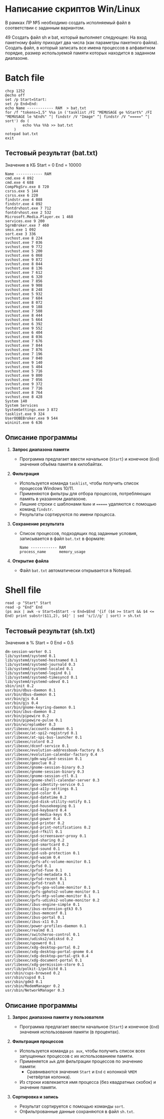 # Написание скриптов Win/Linux

В рамках ЛР №5 необходимо создать исполняемый файл в соответствии с заданным вариантом.

49 Создать файл sh и bat, который выполняет следующее: 
На вход пакетному файлу приходит два числа (как параметры пакетного файла). 
Создать файл, в который записать все имена процессов в алфавитном порядке, размер используемой памяти 
которых находится в заданном диапазоне.

# Batch file 

```
chcp 1252
@echo off
set /p Start=Start: 
set /p End=End:
echo Name ------------ RAM  > bat.txt
for /f "tokens=1,5" %%a in ('tasklist /FI "MEMUSAGE ge %Start%" /FI "MEMUSAGE le %End%" ^| findstr /V "Image" ^| findstr /V "=====" ^| sort') do (	
        echo %%a %%b >> bat.txt
    )
notepad bat.txt
exit
```
## Тестовый результат (bat.txt)

Значение в КБ
Start = 0
End = 10000

```
Name ------------ RAM  
cmd.exe 4 892 
cmd.exe 4 688 
CompPkgSrv.exe 8 720 
csrss.exe 5 144 
csrss.exe 6 220 
findstr.exe 4 088 
findstr.exe 4 092 
fontdrvhost.exe 7 712 
fontdrvhost.exe 2 532 
Microsoft.Media.Player.ex 1 468 
services.exe 9 200 
SgrmBroker.exe 7 460 
smss.exe 1 092 
sort.exe 3 336 
svchost.exe 8 224 
svchost.exe 7 036 
svchost.exe 9 772 
svchost.exe 5 200 
svchost.exe 6 068 
svchost.exe 9 872 
svchost.exe 8 044 
svchost.exe 8 136 
svchost.exe 7 612 
svchost.exe 6 320 
svchost.exe 7 856 
svchost.exe 9 908 
svchost.exe 8 248 
svchost.exe 5 932 
svchost.exe 7 684 
svchost.exe 8 072 
svchost.exe 9 188 
svchost.exe 7 508 
svchost.exe 8 444 
svchost.exe 5 664 
svchost.exe 6 392 
svchost.exe 9 552 
svchost.exe 6 404 
svchost.exe 8 036 
svchost.exe 7 676 
svchost.exe 7 844 
svchost.exe 7 876 
svchost.exe 7 196 
svchost.exe 7 040 
svchost.exe 9 140 
svchost.exe 5 404 
svchost.exe 5 716 
svchost.exe 9 800 
svchost.exe 7 056 
svchost.exe 9 372 
svchost.exe 7 716 
svchost.exe 8 764 
svchost.exe 8 428 
System 140 
System Services 
SystemSettings.exe 3 872 
tasklist.exe 9 324 
UserOOBEBroker.exe 9 544 
wininit.exe 6 636 
```

## Описание программы 
1. **Запрос диапазона памяти**
   - Программа предлагает ввести начальное (`Start`) и конечное (`End`) значения объёма памяти в килобайтах.
   
2. **Фильтрация**
   - Используется команда `tasklist`, чтобы получить список процессов Windows 10/11.
   - Применяются фильтры для отбора процессов, потребляющих память в указанном диапазоне.
   - Лишние строки с шаблонами `Name` и `=====` удаляются с помощью команд `findstr`.
   - Результаты сортируются по имени процесса.

3. **Сохранение результата**
   - Список процессов, подходящих под заданные условия, записывается в файл `bat.txt` в формате:
     ```
     Name ------------ RAM
     process_name      memory_usage
     ```

4. **Открытие файла**
   - Файл `bat.txt` автоматически открывается в Notepad.
   
 # Shell file 
 
 ```
read -p "Start" Start
read -p "End" End
(ps aux | awk -v Start=$Start -v End=$End '{if ($4 >= Start && $4 <= End) print substr($11,2), $4}' | sed 's/]//g' | sort) > sh.txt
 ```

## Тестовый результат (sh.txt)

Значения в %
Start = 0
End = 0.5

```
dm-session-worker 0.1
lib/systemd/systemd 0.1
lib/systemd/systemd-hostnamed 0.1
lib/systemd/systemd-journald 0.3
lib/systemd/systemd-localed 0.1
lib/systemd/systemd-logind 0.1
lib/systemd/systemd-timesyncd 0.1
lib/systemd/systemd-udevd 0.1
sbin/init 0.2
usr/bin/dbus-daemon 0.1
usr/bin/dbus-daemon 0.1
usr/bin/gjs 0.4
usr/bin/gjs 0.4
usr/bin/gnome-keyring-daemon 0.1
usr/bin/ibus-daemon 0.2
usr/bin/pipewire 0.2
usr/bin/pipewire-pulse 0.1
usr/bin/wireplumber 0.3
usr/libexec/accounts-daemon 0.1
usr/libexec/at-spi2-registryd 0.1
usr/libexec/at-spi-bus-launcher 0.1
usr/libexec/colord 0.2
usr/libexec/dconf-service 0.1
usr/libexec/evolution-addressbook-factory 0.5
usr/libexec/evolution-calendar-factory 0.4
usr/libexec/gdm-wayland-session 0.1
usr/libexec/geoclue 0.2
usr/libexec/gnome-session-binary 0.3
usr/libexec/gnome-session-binary 0.3
usr/libexec/gnome-session-ctl 0.1
usr/libexec/gnome-shell-calendar-server 0.3
usr/libexec/goa-identity-service 0.1
usr/libexec/gsd-a11y-settings 0.1
usr/libexec/gsd-color 0.4
usr/libexec/gsd-datetime 0.2
usr/libexec/gsd-disk-utility-notify 0.1
usr/libexec/gsd-housekeeping 0.1
usr/libexec/gsd-keyboard 0.4
usr/libexec/gsd-media-keys 0.5
usr/libexec/gsd-power 0.4
usr/libexec/gsd-printer 0.2
usr/libexec/gsd-print-notifications 0.2
usr/libexec/gsd-rfkill 0.1
usr/libexec/gsd-screensaver-proxy 0.1
usr/libexec/gsd-sharing 0.2
usr/libexec/gsd-smartcard 0.2
usr/libexec/gsd-sound 0.1
usr/libexec/gsd-usb-protection 0.1
usr/libexec/gsd-wacom 0.4
usr/libexec/gvfs-afc-volume-monitor 0.1
usr/libexec/gvfsd 0.1
usr/libexec/gvfsd-fuse 0.1
usr/libexec/gvfsd-metadata 0.1
usr/libexec/gvfsd-recent 0.1
usr/libexec/gvfsd-trash 0.1
usr/libexec/gvfs-goa-volume-monitor 0.1
usr/libexec/gvfs-gphoto2-volume-monitor 0.1
usr/libexec/gvfs-mtp-volume-monitor 0.1
usr/libexec/gvfs-udisks2-volume-monitor 0.2
usr/libexec/ibus-engine-simple 0.1
usr/libexec/ibus-extension-gtk3 0.5
usr/libexec/ibus-memconf 0.1
usr/libexec/ibus-portal 0.1
usr/libexec/ibus-x11 0.3
usr/libexec/power-profiles-daemon 0.1
usr/libexec/realmd 0.1
usr/libexec/switcheroo-control 0.1
usr/libexec/udisks2/udisksd 0.2
usr/libexec/upowerd 0.1
usr/libexec/xdg-desktop-portal 0.2
usr/libexec/xdg-desktop-portal-gnome 0.4
usr/libexec/xdg-desktop-portal-gtk 0.4
usr/libexec/xdg-document-portal 0.1
usr/libexec/xdg-permission-store 0.1
usr/lib/polkit-1/polkitd 0.1
usr/sbin/cups-browsed 0.2
usr/sbin/cupsd 0.1
usr/sbin/gdm3 0.1
usr/sbin/ModemManager 0.2
usr/sbin/NetworkManager 0.3
```

## Описание программы 

1. **Запрос диапазона памяти у пользователя**
   - Программа предлагает ввести начальное (`Start`) и конечное (`End`) значения использования памяти (в процентах).

2. **Фильтрация процессов**
   - Используется команда `ps aux`, чтобы получить список всех запущенных процессов с их использованием памяти.
   - Применяется `awk` для фильтрации процессов по значению памяти:
     - Сравниваются значения `Start` и `End` с колонкой `%MEM` (четвёртая колонка).
   - Из строки извлекается имя процесса (без квадратных скобок) и значение памяти.

3. **Сортировка и запись**
   - Результат сортируется с помощью команды `sort`.
   - Отфильтрованные данные сохраняются в файл `sh.txt`.








